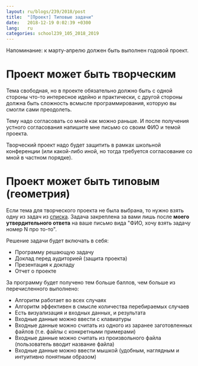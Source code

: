```yaml
---
layout: ru/blogs/239/2018/post
title:  "[Проект] Типовые задачи"
date:   2018-12-19 0:02:39 +0300
lang:   ru
categories: school239_105_2018_2019
---
```


Напоминание: к марту-апрелю должен быть выполнен годовой проект.

Проект может быть творческим
===========================

Тема свободная, но в проекте обязательно должно быть с одной стороны что-то интересное идейно и практически, с другой стороны должна быть сложность всмысле программирования, которую вы смогли сами преодолеть.

Тему надо согласовать со мной как можно раньше. И после получения устного согласования напишите мне письмо со своим ФИО и темой проекта.

Творческий проект надо будет защитить в рамках школьной конференции (или какой-либо иной, но тогда требуется согласование со мной в частном порядке).

Проект может быть типовым (геометрия)
===========================

Если тема для творческого проекта не была выбрана, то нужно взять одну из задач из [списка](/static/2018/12/tipovie_zadachi_2018_12_05.doc). Задача закреплена за вами лишь после **моего утвердительного ответа** на ваше письмо вида "ФИО, хочу взять задачу номер N про то-то".

Решение задачи будет включать в себя:

 - Программу решающую задачу
 - Доклад перед аудиторией (защита проекта)
 - Презентация к докладу
 - Отчет о проекте

За программу будет получено тем больше баллов, чем больше из перечисленного выполнено:

 - Алгоритм работает во всех случаях
 - Алгоритм эффективен в смысле количества перебираемых случаев
 - Есть визуализация и входных данных, и результата
 - Входные данные можно ввести с клавиатуры
 - Входные данные можно считать из одного из заранее заготовленных файлов (т.е. файлы с конкретными примерами)
 - Входные данные можно считать из произвольного файла (пользователь вводит название файла)
 - Входные данные можно ввести мышкой (удобным, наглядным и интуитивно понятным образом)
